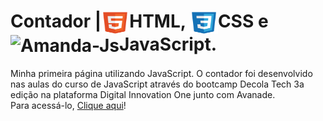 # Contador |<img align="center" alt="Amanda-HTML" height="35" width="45" src="https://raw.githubusercontent.com/devicons/devicon/master/icons/html5/html5-original.svg">HTML, <img align="center" alt="Amanda-CSS" height="35" width="45" src="https://raw.githubusercontent.com/devicons/devicon/master/icons/css3/css3-original.svg">CSS e <img align="center" alt="Amanda-Js" height="35" width="45" src="https://cdn.jsdelivr.net/gh/devicons/devicon/icons/javascript/javascript-original.svg">JavaScript.</h1>

Minha primeira página utilizando JavaScript. O contador foi desenvolvido nas aulas do curso de JavaScript através do bootcamp Decola Tech 3a edição na plataforma Digital Innovation One junto com Avanade. <br>
Para acessá-lo, <a href="https://amandavsadev.github.io/contador-DIO/" target="_blank"> Clique aqui</a>!</li>

<!-- <img align="center" alt="contador" src="contador.png"> -->

